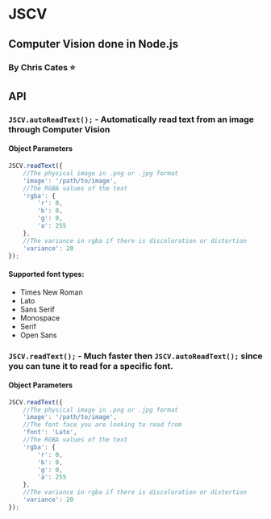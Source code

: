 # JSCV
## Computer Vision done in Node.js
### By Chris Cates :star:

## API

### `JSCV.autoReadText();` - Automatically read text from an image through Computer Vision
#### Object Parameters

```javascript
JSCV.readText({
	//The physical image in .png or .jpg format
	'image': '/path/to/image',
	//The RGBA values of the text
	'rgba': {
		'r': 0,
		'b': 0,
		'g': 0,
		'a': 255
	},
	//The variance in rgba if there is discoloration or distortion
	'variance': 20
});
```

#### Supported font types:

- Times New Roman
- Lato
- Sans Serif
- Monospace
- Serif
- Open Sans

### `JSCV.readText();` - Much faster then `JSCV.autoReadText();` since you can tune it to read for a specific font.
#### Object Parameters

```javascript
JSCV.readText({
	//The physical image in .png or .jpg format
	'image': '/path/to/image',
	//The font face you are looking to read from
	'font': 'Lato',
	//The RGBA values of the text
	'rgba': {
		'r': 0,
		'b': 0,
		'g': 0,
		'a': 255
	},
	//The variance in rgba if there is discoloration or distortion
	'variance': 20
});
```

